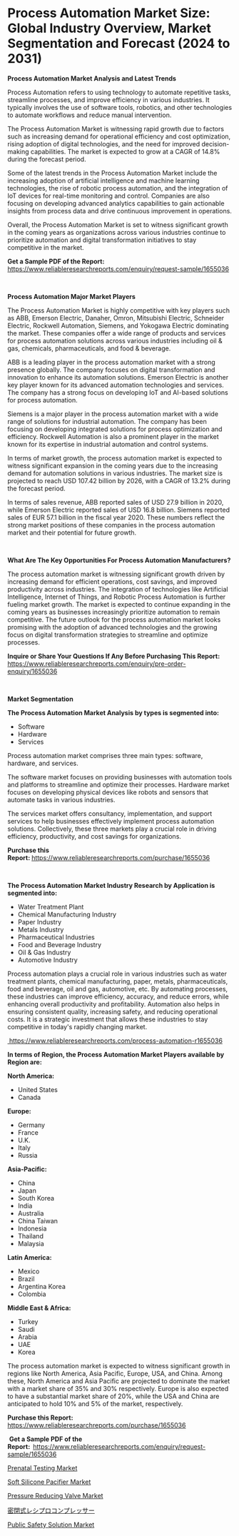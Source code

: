 <p><h1>Process Automation Market Size: Global Industry Overview, Market Segmentation and Forecast (2024 to 2031)</h1></p><p><strong>Process Automation Market Analysis and Latest Trends</strong></p>
<p><p>Process Automation refers to using technology to automate repetitive tasks, streamline processes, and improve efficiency in various industries. It typically involves the use of software tools, robotics, and other technologies to automate workflows and reduce manual intervention.</p><p>The Process Automation Market is witnessing rapid growth due to factors such as increasing demand for operational efficiency and cost optimization, rising adoption of digital technologies, and the need for improved decision-making capabilities. The market is expected to grow at a CAGR of 14.8% during the forecast period.</p><p>Some of the latest trends in the Process Automation Market include the increasing adoption of artificial intelligence and machine learning technologies, the rise of robotic process automation, and the integration of IoT devices for real-time monitoring and control. Companies are also focusing on developing advanced analytics capabilities to gain actionable insights from process data and drive continuous improvement in operations.</p><p>Overall, the Process Automation Market is set to witness significant growth in the coming years as organizations across various industries continue to prioritize automation and digital transformation initiatives to stay competitive in the market.</p></p>
<p><strong>Get a Sample PDF of the Report:&nbsp;</strong> <a href="https://www.reliableresearchreports.com/enquiry/request-sample/1655036">https://www.reliableresearchreports.com/enquiry/request-sample/1655036</a></p>
<p>&nbsp;</p>
<p><strong>Process Automation Major Market Players</strong></p>
<p><p>The Process Automation Market is highly competitive with key players such as ABB, Emerson Electric, Danaher, Omron, Mitsubishi Electric, Schneider Electric, Rockwell Automation, Siemens, and Yokogawa Electric dominating the market. These companies offer a wide range of products and services for process automation solutions across various industries including oil & gas, chemicals, pharmaceuticals, and food & beverage.</p><p>ABB is a leading player in the process automation market with a strong presence globally. The company focuses on digital transformation and innovation to enhance its automation solutions. Emerson Electric is another key player known for its advanced automation technologies and services. The company has a strong focus on developing IoT and AI-based solutions for process automation.</p><p>Siemens is a major player in the process automation market with a wide range of solutions for industrial automation. The company has been focusing on developing integrated solutions for process optimization and efficiency. Rockwell Automation is also a prominent player in the market known for its expertise in industrial automation and control systems.</p><p>In terms of market growth, the process automation market is expected to witness significant expansion in the coming years due to the increasing demand for automation solutions in various industries. The market size is projected to reach USD 107.42 billion by 2026, with a CAGR of 13.2% during the forecast period.</p><p>In terms of sales revenue, ABB reported sales of USD 27.9 billion in 2020, while Emerson Electric reported sales of USD 16.8 billion. Siemens reported sales of EUR 57.1 billion in the fiscal year 2020. These numbers reflect the strong market positions of these companies in the process automation market and their potential for future growth.</p></p>
<p>&nbsp;</p>
<p><strong>What Are The Key Opportunities For Process Automation Manufacturers?</strong></p>
<p><p>The process automation market is witnessing significant growth driven by increasing demand for efficient operations, cost savings, and improved productivity across industries. The integration of technologies like Artificial Intelligence, Internet of Things, and Robotic Process Automation is further fueling market growth. The market is expected to continue expanding in the coming years as businesses increasingly prioritize automation to remain competitive. The future outlook for the process automation market looks promising with the adoption of advanced technologies and the growing focus on digital transformation strategies to streamline and optimize processes.</p></p>
<p><strong>Inquire or Share Your Questions If Any Before Purchasing This Report:</strong> <a href="https://www.reliableresearchreports.com/enquiry/pre-order-enquiry/1655036">https://www.reliableresearchreports.com/enquiry/pre-order-enquiry/1655036</a></p>
<p>&nbsp;</p>
<p><strong>Market Segmentation</strong></p>
<p><strong>The Process Automation Market Analysis by types is segmented into:</strong></p>
<p><ul><li>Software</li><li>Hardware</li><li>Services</li></ul></p>
<p><p>Process automation market comprises three main types: software, hardware, and services. </p><p>The software market focuses on providing businesses with automation tools and platforms to streamline and optimize their processes. Hardware market focuses on developing physical devices like robots and sensors that automate tasks in various industries. </p><p>The services market offers consultancy, implementation, and support services to help businesses effectively implement process automation solutions. Collectively, these three markets play a crucial role in driving efficiency, productivity, and cost savings for organizations.</p></p>
<p><strong>Purchase this Report:&nbsp;</strong><a href="https://www.reliableresearchreports.com/purchase/1655036">https://www.reliableresearchreports.com/purchase/1655036</a></p>
<p>&nbsp;</p>
<p><strong>The Process Automation Market Industry Research by Application is segmented into:</strong></p>
<p><ul><li>Water Treatment Plant</li><li>Chemical Manufacturing Industry</li><li>Paper Industry</li><li>Metals Industry</li><li>Pharmaceutical Industries</li><li>Food and Beverage Industry</li><li>Oil & Gas Industry</li><li>Automotive Industry</li></ul></p>
<p><p>Process automation plays a crucial role in various industries such as water treatment plants, chemical manufacturing, paper, metals, pharmaceuticals, food and beverage, oil and gas, automotive, etc. By automating processes, these industries can improve efficiency, accuracy, and reduce errors, while enhancing overall productivity and profitability. Automation also helps in ensuring consistent quality, increasing safety, and reducing operational costs. It is a strategic investment that allows these industries to stay competitive in today's rapidly changing market.</p></p>
<p><a href="https://www.reliableresearchreports.com/process-automation-r1655036">&nbsp;https://www.reliableresearchreports.com/process-automation-r1655036</a></p>
<p><strong>In terms of Region, the Process Automation Market Players available by Region are:</strong></p>
<p>
    <p> <strong> North America: </strong>
        <ul>
            <li>United States</li>
            <li>Canada</li>
        </ul>
        </p> 
    <p> <strong> Europe: </strong>
        <ul>
            <li>Germany</li>
            <li>France</li>
            <li>U.K.</li>
            <li>Italy</li>
            <li>Russia</li>
        </ul>
        </p> 
    <p> <strong> Asia-Pacific: </strong>
        <ul>
            <li>China</li>
            <li>Japan</li>
            <li>South Korea</li>
            <li>India</li>
            <li>Australia</li>
            <li>China Taiwan</li>
            <li>Indonesia</li>
            <li>Thailand</li>
            <li>Malaysia</li>
        </ul>
        </p> 
    <p> <strong> Latin America: </strong>
        <ul>
            <li>Mexico</li>
            <li>Brazil</li>
            <li>Argentina Korea</li>
            <li>Colombia</li>
        </ul>
        </p> 
    <p> <strong> Middle East & Africa: </strong>
        <ul>
            <li>Turkey</li>
            <li>Saudi</li>
            <li>Arabia</li>
            <li>UAE</li>
            <li>Korea</li>
        </ul>
    </p>
    </p>
<p><p>The process automation market is expected to witness significant growth in regions like North America, Asia Pacific, Europe, USA, and China. Among these, North America and Asia Pacific are projected to dominate the market with a market share of 35% and 30% respectively. Europe is also expected to have a substantial market share of 20%, while the USA and China are anticipated to hold 10% and 5% of the market, respectively.</p></p>
<p><strong>Purchase this Report: </strong><a href="https://www.reliableresearchreports.com/purchase/1655036">https://www.reliableresearchreports.com/purchase/1655036</a></p>
<p>&nbsp;<strong>Get a Sample PDF of the Report:&nbsp;&nbsp;</strong><a href="https://www.reliableresearchreports.com/enquiry/request-sample/1655036">https://www.reliableresearchreports.com/enquiry/request-sample/1655036</a></p>
<p><strong></strong></p>
<p><p><a href="https://github.com/yemakinde/Market-Research-Report-List-2/blob/main/prenatal-testing-market.md">Prenatal Testing Market</a></p><p><a href="https://www.linkedin.com/pulse/soft-silicone-pacifier-market-furnishes-information-share-fxrge">Soft Silicone Pacifier Market</a></p><p><a href="https://github.com/Alonsoolds3wq1d81czn8rbol/Market-Research-Report-List-2/blob/main/pressure-reducing-valve-market.md">Pressure Reducing Valve Market</a></p><p><a href="https://github.com/charm854/Market-Research-Report-List-1/blob/main/346232953249.md">密閉式レシプロコンプレッサー</a></p><p><a href="https://www.linkedin.com/pulse/public-safety-solution-market-competitive-analysis-trends-forecast-pibme">Public Safety Solution Market</a></p></p>
